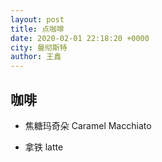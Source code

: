 ```yaml
---
layout: post
title: 点咖啡
date: 2020-02-01 22:18:20 +0000
city: 曼彻斯特
author: 王鑫
---
```


## 咖啡

* 焦糖玛奇朵 Caramel Macchiato

* 拿铁 latte